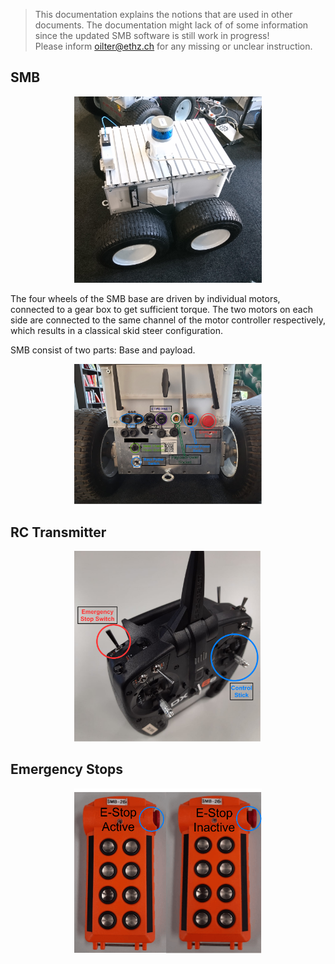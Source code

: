 > This documentation explains the notions that are used in other documents. The documentation might lack of of some information since the updated SMB software is still work in progress!  
> Please inform oilter@ethz.ch for any missing or unclear instruction.


## SMB 
<p align="center">
  <img style=" right;"  src="images/SMB.jpg" width="300" title="asd">
</p>

The four wheels of the SMB base are driven by individual motors, connected to a gear box to get sufficient torque. The two motors on each side are connected to the same channel of the motor controller respectively, which results in a classical skid steer configuration. 

SMB consist of two parts: Base and payload.

<p align="center">
  <img style=" left;"  src="images/SMB_Backpanel.png" width="300" title="asd">
</p>


## RC Transmitter
<p align="center">
  <img style=" right;"  src="images/RCTransmitter.png" width="300" title="asd">
</p>


## Emergency Stops
<p align="center">
  <img style=" right;"  src="images/E-Stop.png" width="300" title="asd">
</p>

